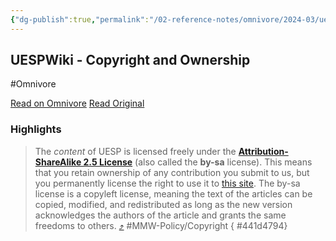 ```yaml
---
{"dg-publish":true,"permalink":"/02-reference-notes/omnivore/2024-03/uesp-wiki-copyright-and-ownership/","title":"UESPWiki - Copyright and Ownership\n","metatags":{"description":"The UESPWiki – Your source for The Elder Scrolls since 1995","og:image":"https://i.imgur.com/LmCg5HX.png"},"tags":["MMW-Policy/Copyright"]}
---
```



## UESPWiki - Copyright and Ownership
#Omnivore

[Read on Omnivore](https://omnivore.app/me/uesp-wiki-copyright-and-ownership-the-unofficial-elder-scrolls-p-18e3bbde267)
[Read Original](https://en.uesp.net/wiki/UESPWiki:Copyright_and_Ownership)

### Highlights

> The _content_ of UESP is licensed freely under the **[Attribution-ShareAlike 2.5 License](http://creativecommons.org/licenses/by-sa/2.5/)** (also called the **by-sa** license). This means that you retain ownership of any contribution you submit to us, but you permanently license the right to use it to [this site](https://en.uesp.net/wiki/UESPWiki:About "UESPWiki:About"). The by-sa license is a copyleft license, meaning the text of the articles can be copied, modified, and redistributed as long as the new version acknowledges the authors of the article and grants the same freedoms to others. [⤴️](https://omnivore.app/me/uesp-wiki-copyright-and-ownership-the-unofficial-elder-scrolls-p-18e3bbde267#441d4794-473d-494d-b801-8882fd13d0df)  #MMW-Policy&#x2F;Copyright 
{ #441d4794}


